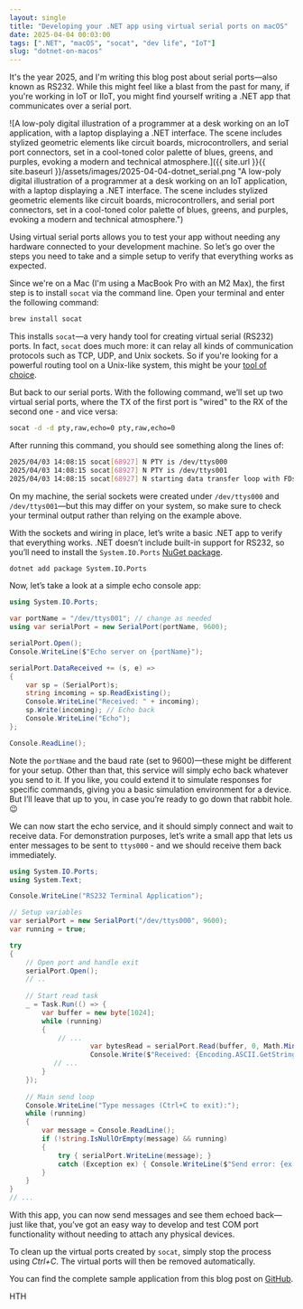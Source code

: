```yaml
---
layout: single
title: "Developing your .NET app using virtual serial ports on macOS"
date: 2025-04-04 00:03:00
tags: [".NET", "macOS", "socat", "dev life", "IoT"]
slug: "dotnet-on-macos"
---
```


It's the year 2025, and I'm writing this blog post about serial ports—also known as RS232. While this might feel like a blast from the past for many, if you're working in IoT or IIoT, you might find yourself writing a .NET app that communicates over a serial port.

![A low-poly digital illustration of a programmer at a desk working on an IoT application, with a laptop displaying a .NET interface. The scene includes stylized geometric elements like circuit boards, microcontrollers, and serial port connectors, set in a cool-toned color palette of blues, greens, and purples, evoking a modern and technical atmosphere.]({{ site.url }}{{ site.baseurl }}/assets/images/2025-04-04-dotnet_serial.png "A low-poly digital illustration of a programmer at a desk working on an IoT application, with a laptop displaying a .NET interface. The scene includes stylized geometric elements like circuit boards, microcontrollers, and serial port connectors, set in a cool-toned color palette of blues, greens, and purples, evoking a modern and technical atmosphere.")

Using virtual serial ports allows you to test your app without needing any hardware connected to your development machine. So let’s go over the steps you need to take and a simple setup to verify that everything works as expected.

<!-- expand -->

Since we're on a Mac (I'm using a MacBook Pro with an M2 Max), the first step is to install `socat` via the command line. Open your terminal and enter the following command:

```bash
brew install socat
```

This installs `socat`—a very handy tool for creating virtual serial (RS232) ports. In fact, `socat` does much more: it can relay all kinds of communication protocols such as TCP, UDP, and Unix sockets. So if you're looking for a powerful routing tool on a Unix-like system, this might be your [tool of choice](https://linux.die.net/man/1/socat).

But back to our serial ports. With the following command, we’ll set up two virtual serial ports, where the TX of the first port is "wired" to the RX of the second one - and vice versa:

```bash
socat -d -d pty,raw,echo=0 pty,raw,echo=0
```

After running this command, you should see something along the lines of:

```bash
2025/04/03 14:08:15 socat[68927] N PTY is /dev/ttys000
2025/04/03 14:08:15 socat[68927] N PTY is /dev/ttys001
2025/04/03 14:08:15 socat[68927] N starting data transfer loop with FDs [5,5] and [7,7]
```

On my machine, the serial sockets were created under `/dev/ttys000` and `/dev/ttys001`—but this may differ on your system, so make sure to check your terminal output rather than relying on the example above.

With the sockets and wiring in place, let’s write a basic .NET app to verify that everything works. .NET doesn’t include built-in support for RS232, so you’ll need to install the `System.IO.Ports` [NuGet package](https://www.nuget.org/packages/System.IO.Ports#readme-body-tab).

```bash
dotnet add package System.IO.Ports
```

Now, let’s take a look at a simple echo console app:

```c#
using System.IO.Ports;

var portName = "/dev/ttys001"; // change as needed
using var serialPort = new SerialPort(portName, 9600);

serialPort.Open();
Console.WriteLine($"Echo server on {portName}");

serialPort.DataReceived += (s, e) =>
{
    var sp = (SerialPort)s;
    string incoming = sp.ReadExisting();
    Console.WriteLine("Received: " + incoming);
    sp.Write(incoming); // Echo back
    Console.WriteLine("Echo");
};

Console.ReadLine();
```



Note the `portName` and the baud rate (set to 9600)—these might be different for your setup. Other than that, this service will simply echo back whatever you send to it. If you like, you could extend it to simulate responses for specific commands, giving you a basic simulation environment for a device. But I’ll leave that up to you, in case you’re ready to go down that rabbit hole. 😉

We can now start the echo service, and it should simply connect and wait to receive data. For demonstration purposes, let’s write a small app that lets us enter messages to be sent to `ttys000` - and we should receive them back immediately.

```c#
using System.IO.Ports;
using System.Text;

Console.WriteLine("RS232 Terminal Application");

// Setup variables
var serialPort = new SerialPort("/dev/ttys000", 9600);
var running = true;

try
{
    // Open port and handle exit
    serialPort.Open();
    // ..
    
    // Start read task
    _ = Task.Run(() => {
        var buffer = new byte[1024];
        while (running)
        {
            // ...
                    var bytesRead = serialPort.Read(buffer, 0, Math.Min(buffer.Length, serialPort.BytesToRead));
                    Console.Write($"Received: {Encoding.ASCII.GetString(buffer, 0, bytesRead)}");
           // ...
        }
    });
    
    // Main send loop
    Console.WriteLine("Type messages (Ctrl+C to exit):");
    while (running)
    {
        var message = Console.ReadLine();
        if (!string.IsNullOrEmpty(message) && running)
        {
            try { serialPort.WriteLine(message); } 
            catch (Exception ex) { Console.WriteLine($"Send error: {ex.Message}"); }
        }
    }
}
// ...

```



With this app, you can now send messages and see them echoed back—just like that, you’ve got an easy way to develop and test COM port functionality without needing to attach any physical devices.

To clean up the virtual ports created by `socat`, simply stop the process using *Ctrl+C*. The virtual ports will then be removed automatically.

You can find the complete sample application from this blog post on [GitHub](https://github.com/mallibone/DotNetSerialEcho).

HTH


